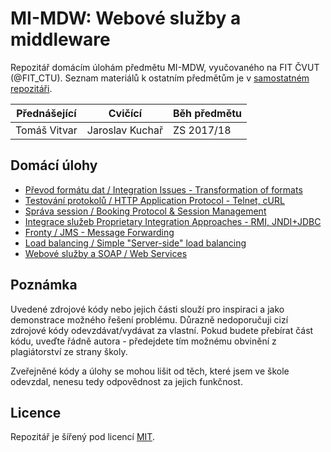 # MI-MDW: Webové služby a middleware

Repozitář domácím úlohám předmětu MI-MDW, vyučovaného na FIT ČVUT (@FIT_CTU).
Seznam materiálů k ostatním předmětům je v [samostatném repozitáři](https://github.com/josefdolezal/fit-cvut).

| Přednášející | Cvičící         | Běh předmětu |
|--------------|-----------------|--------------|
| Tomáš Vitvar | Jaroslav Kuchař | ZS 2017/18   |

## Domácí úlohy

* [Převod formátu dat / Integration Issues - Transformation of formats](assignment-01)
* [Testování protokolů / HTTP Application Protocol - Telnet, cURL](assignment-02)
* [Správa session / Booking Protocol & Session Management](assignment-03)
* [Integrace služeb Proprietary Integration Approaches - RMI, JNDI+JDBC](assignment-04)
* [Fronty / JMS - Message Forwarding](assignment-05)
* [Load balancing / Simple "Server-side" load balancing](assignment-06)
* [Webové služby a SOAP / Web Services](assignment-07)

## Poznámka
Uvedené zdrojové kódy nebo jejich části slouží pro inspiraci a jako demonstrace
možného řešení problému. Důrazně nedoporučuji cizí zdrojové kódy odevzdávat/vydávat za vlastní. Pokud budete přebírat část kódu, uveďte řádně autora - předejdete tím možnému obvinění z plagiátorství ze strany školy.

Zveřejněné kódy a úlohy se mohou lišit od těch, které jsem ve škole odevzdal, nenesu tedy odpovědnost za jejich funkčnost.

## Licence
Repozitář je šířený pod licencí [MIT](LICENSE).